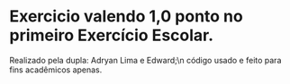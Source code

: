 # Exercicio valendo 1,0 ponto no primeiro Exercício Escolar.
Realizado pela dupla: Adryan Lima e Edward;\n
código usado e feito para fins acadêmicos apenas.


